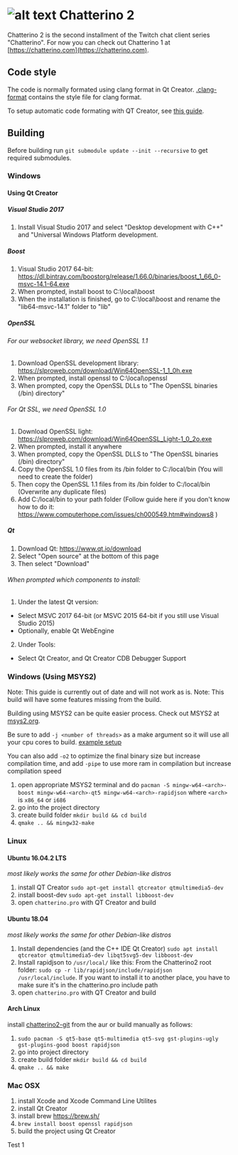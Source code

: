 ![alt text](https://fourtf.com/img/chatterino-icon-64.png)
Chatterino 2
============

Chatterino 2 is the second installment of the Twitch chat client series "Chatterino". For now you can check out Chatterino 1 at [https://chatterino.com](https://chatterino.com).

## Code style
The code is normally formated using clang format in Qt Creator. [.clang-format](https://github.com/fourtf/chatterino2/blob/master/.clang-format) contains the style file for clang format.

To setup automatic code formating with QT Creator, see [this guide](https://gist.github.com/pajlada/0296454198eb8f8789fd6fe7ea660c5b).

## Building
Before building run `git submodule update --init --recursive` to get required submodules.

### Windows
#### Using Qt Creator
##### Visual Studio 2017
1. Install Visual Studio 2017 and select "Desktop development with C++" and "Universal Windows Platform development.

##### Boost
1. Visual Studio 2017 64-bit: https://dl.bintray.com/boostorg/release/1.66.0/binaries/boost_1_66_0-msvc-14.1-64.exe
2. When prompted, install boost to C:\local\boost
3. When the installation is finished, go to C:\local\boost and rename the "lib64-msvc-14.1" folder to "lib"

##### OpenSSL
###### For our websocket library, we need OpenSSL 1.1
1. Download OpenSSL development library: https://slproweb.com/download/Win64OpenSSL-1_1_0h.exe
2. When prompted, install openssl to C:\local\openssl
3. When prompted, copy the OpenSSL DLLs to "The OpenSSL binaries (/bin) directory"
###### For Qt SSL, we need OpenSSL 1.0
1. Download OpenSSL light: https://slproweb.com/download/Win64OpenSSL_Light-1_0_2o.exe
2. When prompted, install it anywhere
3. When prompted, copy the OpenSSL DLLS to "The OpenSSL binaries (/bin) directory"
4. Copy the OpenSSL 1.0 files from its /bin folder to C:/local/bin (You will need to create the folder)
5. Then copy the OpenSSL 1.1 files from its /bin folder to C:/local/bin (Overwrite any duplicate files)
6. Add C:/local/bin to your path folder (Follow guide here if you don't know how to do it: https://www.computerhope.com/issues/ch000549.htm#windows8 )

##### Qt
1. Download Qt: https://www.qt.io/download
2. Select "Open source" at the bottom of this page
3. Then select "Download"
###### When prompted which components to install:
1. Under the latest Qt version:
  - Select MSVC 2017 64-bit (or MSVC 2015 64-bit if you still use Visual Studio 2015)
  - Optionally, enable Qt WebEngine
2. Under Tools:
  - Select Qt Creator, and Qt Creator CDB Debugger Support


### Windows (Using MSYS2)
Note: This guide is currently out of date and will not work as is.
Note: This build will have some features missing from the build.

Building using MSYS2 can be quite easier process. Check out MSYS2 at [msys2.org](http://www.msys2.org/).

Be sure to add `-j <number of threads>` as a make argument so it will use all your cpu cores to build. [example setup](https://i.imgur.com/qlESlS1.png)

You can also add `-o2` to optimize the final binary size but increase compilation time, and add `-pipe` to use more ram in compilation but increase compilation speed
1. open appropriate MSYS2 terminal and do `pacman -S mingw-w64-<arch>-boost mingw-w64-<arch>-qt5 mingw-w64-<arch>-rapidjson` where `<arch>` is `x86_64` or `i686`
2. go into the project directory
3. create build folder `mkdir build && cd build`
4. `qmake .. && mingw32-make`

### 

### Linux
#### Ubuntu 16.04.2 LTS
*most likely works the same for other Debian-like distros*
1. install QT Creator `sudo apt-get install qtcreator qtmultimedia5-dev`
2. install boost-dev  `sudo apt-get install libboost-dev`
3. open `chatterino.pro` with QT Creator and build

#### Ubuntu 18.04
*most likely works the same for other Debian-like distros*
1. Install dependencies (and the C++ IDE Qt Creator) `sudo apt install qtcreator qtmultimedia5-dev libqt5svg5-dev libboost-dev`
2. Install rapidjson to `/usr/local/` like this: From the Chatterino2 root folder: `sudo cp -r lib/rapidjson/include/rapidjson /usr/local/include`. If you want to install it to another place, you have to make sure it's in the chatterino.pro include path
3. open `chatterino.pro` with QT Creator and build

#### Arch Linux
install [chatterino2-git](https://aur.archlinux.org/packages/chatterino2-git/) from the aur or build manually as follows:
1. `sudo pacman -S qt5-base qt5-multimedia qt5-svg gst-plugins-ugly gst-plugins-good boost rapidjson`
2. go into project directory
3. create build folder `mkdir build && cd build`
4. `qmake .. && make`

### Mac OSX
1. install Xcode and Xcode Command Line Utilites
2. install Qt Creator
3. install brew https://brew.sh/
4. `brew install boost openssl rapidjson`
5. build the project using Qt Creator

Test 1
